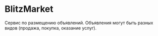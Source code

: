 # BlitzMarket
Сервис по размещению объявлений. Объявления могут быть разных видов (продажа, покупка, оказание услуг).
